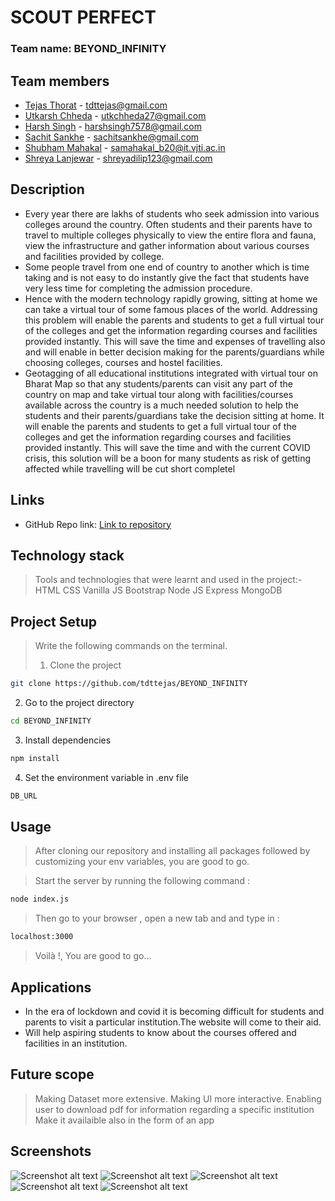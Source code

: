 # SCOUT PERFECT

### Team name: BEYOND_INFINITY

## Team members
* [Tejas Thorat](https://github.com/tdttejas) - tdttejas@gmail.com
* [Utkarsh Chheda](https://github.com/utkchheda27) - utkchheda27@gmail.com
* [Harsh Singh](https://github.com/harsh-7578) - harshsingh7578@gmail.com
* [Sachit Sankhe](https://github.com/SachitSankhe) - sachitsankhe@gmail.com
* [Shubham Mahakal](https://github.com/samahakal) - samahakal_b20@it.vjti.ac.in
* [Shreya Lanjewar](https://github.com/utkchheda27) - shreyadilip123@gmail.com


## Description
* Every year there are lakhs of students who seek admission into various colleges around the country. Often students and their parents have to travel to multiple colleges physically to view the entire flora and fauna, view the infrastructure and gather information about various courses and facilities provided by college.
* Some people travel from one end of country to another which is time taking and is not easy to do instantly give the fact that students have very less time for completing the admission procedure. 
* Hence with the modern technology rapidly growing, sitting at home we can take a virtual tour of some famous places of the world. Addressing this problem will enable the parents and students to get a full virtual tour of the colleges and get the information regarding courses and facilities provided instantly. This will save the time and expenses of travelling also and will enable in better decision making for the parents/guardians while choosing colleges, courses and hostel facilities. 
* Geotagging of all educational institutions integrated with virtual tour on Bharat Map so that any students/parents can visit any part of the country on map and take virtual tour along with facilities/courses available across the country is a much needed solution to help the students and their parents/guardians take the decision sitting at home. It will enable the parents and students to get a full virtual tour of the colleges and get the information regarding courses and facilities provided instantly. This will save the time and with the current COVID crisis, this solution will be a boon for many students as risk of getting affected while travelling will be cut short completel



## Links
* GitHub Repo link: [Link to repository](https://github.com/tdttejas/BEYOND_INFINITY)

## Technology stack
> Tools and technologies that were learnt and used in the project:-
HTML
CSS
Vanilla JS
Bootstrap
Node JS
Express
MongoDB


## Project Setup
>Write the following commands on the terminal.
> 1. Clone the project

```bash
git clone https://github.com/tdttejas/BEYOND_INFINITY
```

2. Go to the project directory

```bash
cd BEYOND_INFINITY
```

3. Install dependencies

```bash
npm install
```
4. Set the environment variable in .env file

```bash
DB_URL
```

## Usage
>After cloning our repository and installing all packages  followed by customizing your env variables, you are good to go.

> Start the server by running the following command :
 
```bash
node index.js
```

> Then go to your browser , open a new tab and and type in :

```bash
localhost:3000
```
> Voilà !, You are good to go...

## Applications
* In the era of lockdown and covid it is becoming difficult for students and parents to visit a particular institution.The website will come to their aid.
* Will help aspiring students to know about the courses offered and facilities in an institution.


## Future scope
>Making Dataset more extensive.
Making UI more interactive.
Enabling user to download pdf for information regarding a specific institution
Make it availaible also in the form of an app

## Screenshots

![Screenshot alt text](https://drive.google.com/uc?export=view&id=1ZXAAXBY4HufjfNSB_6eGs_Wgd5gvIwR3 "Here is a screenshot")
![Screenshot alt text](https://drive.google.com/uc?export=view&id=190NhV7JyukEUW8D4NVx_MOKnWwbwU9bE "Here is a screenshot")
![Screenshot alt text](https://drive.google.com/uc?export=view&id=1QNd2w0A63aQEyg_CxupInc3xN9wT8vMu "Here is a screenshot")
![Screenshot alt text](https://drive.google.com/uc?export=view&id=1bk0BVRn2z8SX05RnHr0761QsI5ogZgA4 "Here is a screenshot")
![Screenshot alt text](https://drive.google.com/uc?export=view&id=1MIY3Ozeph3zWqUehBLE3N2K2bY8LatFn "Here is a screenshot")
